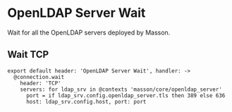 
# OpenLDAP Server Wait

Wait for all the OpenLDAP servers deployed by Masson.

## Wait TCP

    export default header: 'OpenLDAP Server Wait', handler: ->
      @connection.wait
        header: 'TCP'
        servers: for ldap_srv in @contexts 'masson/core/openldap_server'
          port = if ldap_srv.config.openldap_server.tls then 389 else 636
          host: ldap_srv.config.host, port: port
